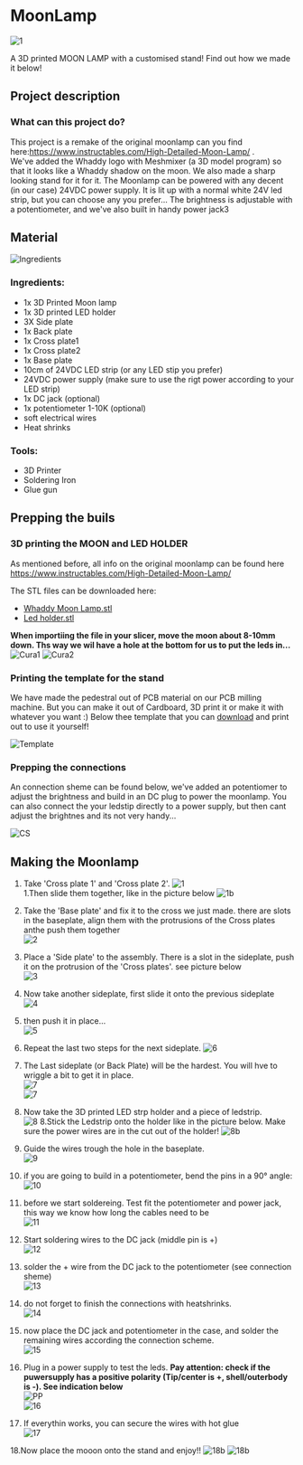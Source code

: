 # MoonLamp
![1](https://github.com/WhaddaMakers/MoonLight/blob/main/pictures/IMG_7904.jpg)


A 3D printed MOON LAMP with a customised stand! Find out how we made it below!

## Project description

### What can this project do?
This project is a remake of the original moonlamp can you find here:https://www.instructables.com/High-Detailed-Moon-Lamp/ .  
We've added the Whaddy logo with Meshmixer (a 3D model program) so that it looks like a Whaddy shadow on the moon. We also made a sharp looking stand for it for it.
The Moonlamp can be powered with any decent (in our case) 24VDC power supply. It is lit up with a normal white 24V led strip, but you can choose any you prefer...
The brightness is adjustable with a potentiometer, and we've also built in handy power jack3

## Material

![Ingredients](https://github.com/WhaddaMakers/MoonLight/blob/main/pictures/Ingredients.jpg)

### Ingredients:

* 1x 3D Printed Moon lamp
* 1x 3D printed LED holder
* 3X Side plate
* 1x Back plate
* 1x Cross plate1
* 1x Cross plate2
* 1x Base plate
* 10cm of 24VDC LED strip (or any LED stip you prefer) 
* 24VDC power supply (make sure to use the rigt power according to your LED strip)
* 1x DC jack (optional)
* 1x potentiometer 1-10K (optional)
* soft electrical wires
* Heat shrinks

### Tools:

* 3D Printer
* Soldering Iron
* Glue gun

## Prepping the buils

### 3D printing the MOON and LED HOLDER
As mentioned before, all info on the original moonlamp can be found here https://www.instructables.com/High-Detailed-Moon-Lamp/ 

The STL files can be downloaded here:
- [Whaddy Moon Lamp.stl](https://vellemannv-my.sharepoint.com/:u:/g/personal/nl_velleman_eu/EXgCJCqtD_RAr7959jyvImQBmb11U-QMWAOz8YXYz5xswQ?e=Y641Qv)
- [Led holder.stl](https://github.com/WhaddaMakers/MoonLight/blob/main/LEDholder.stl)


**When importiing the file in your slicer, move the moon about 8-10mm down. Ths way we wil have a hole at the bottom for us to put the leds in...**
![Cura1](https://github.com/WhaddaMakers/MoonLight/blob/main/pictures/Cura1.PNG)
![Cura2](https://github.com/WhaddaMakers/MoonLight/blob/main/pictures/Cura2.PNG)

### Printing the template for the stand

We have made the pedestral out of PCB material on our PCB milling machine. But you can make it out of Cardboard, 3D print it or make it with whatever you want :)
Below thee template that you can [download](https://github.com/WhaddaMakers/MoonLight/blob/main/Template.pdf) and print out to use it yourself!

![Template](https://github.com/WhaddaMakers/MoonLight/blob/main/pictures/Template.JPG)

### Prepping the connections

An connection sheme can be found below, we've added an potentiomer to adjust the brightness and build in an DC plug to power the moonlamp.
You can also connect the your ledstip directly to a power supply, but then cant adjust the brightnes and its not very handy...

![CS](https://github.com/WhaddaMakers/MoonLight/blob/main/pictures/CS.jpg)

## Making the Moonlamp

1. Take 'Cross plate 1' and 'Cross plate 2'.
![1](https://github.com/WhaddaMakers/MoonLight/blob/main/pictures/1.jpg)  
1.Then slide them together, like in the picture below
![1b](https://github.com/WhaddaMakers/MoonLight/blob/main/pictures/1b.jpg)

2. Take the 'Base plate' and fix it to the cross we just made. there are slots in the baseplate, align them with the protrusions of the Cross plates anthe push them together  
![2](https://github.com/WhaddaMakers/MoonLight/blob/main/pictures/2.jpg)

3. Place a 'Side plate' to the assembly. There is a slot in the sideplate, push it on the protrusion of the 'Cross plates'. see picture below  
![3](https://github.com/WhaddaMakers/MoonLight/blob/main/pictures/3.jpg)

4. Now take another sideplate, first slide it onto the previous sideplate  
![4](https://github.com/WhaddaMakers/MoonLight/blob/main/pictures/4.jpg)

5. then push it in place...  
![5](https://github.com/WhaddaMakers/MoonLight/blob/main/pictures/5.jpg)

6. Repeat the last two steps for the next sideplate.
![6](https://github.com/WhaddaMakers/MoonLight/blob/main/pictures/6.jpg)

7. The Last sideplate (or Back Plate) will be the hardest. You will hve to wriggle a bit to get it in place.  
![7](https://github.com/WhaddaMakers/MoonLight/blob/main/pictures/7.jpg)  
![7](https://github.com/WhaddaMakers/MoonLight/blob/main/pictures/7b.jpg)

8. Now take the 3D printed LED strp holder and a piece of ledstrip.   
![8](https://github.com/WhaddaMakers/MoonLight/blob/main/pictures/8.jpg) 
8.Stick the Ledstrip onto the holder like in the picture below. Make sure the power wires are in the cut out of the holder!
![8b](https://github.com/WhaddaMakers/MoonLight/blob/main/pictures/8b.jpg)

9. Guide the wires trough the hole in the baseplate.  
![9](https://github.com/WhaddaMakers/MoonLight/blob/main/pictures/9.jpg)

10. if you are going to build in a potentiometer, bend the pins in a 90° angle:  
![10](https://github.com/WhaddaMakers/MoonLight/blob/main/pictures/10.jpg)

11. before we start soldereing. Test fit the potentiometer and power jack, this way we know how long the cables need to be  
![11](https://github.com/WhaddaMakers/MoonLight/blob/main/pictures/11.jpg)

12. Start soldering wires to the DC jack (middle pin is +)  
![12](https://github.com/WhaddaMakers/MoonLight/blob/main/pictures/12.jpg)

13. solder the + wire from the DC jack to the potentiometer (see connection sheme)  
![13](https://github.com/WhaddaMakers/MoonLight/blob/main/pictures/13.jpg)

14. do not forget to finish the connections with heatshrinks.  
![14](https://github.com/WhaddaMakers/MoonLight/blob/main/pictures/14.jpg)

15. now place the DC jack and potentiometer in the case, and solder the remaining wires according the connection scheme.  
![15](https://github.com/WhaddaMakers/MoonLight/blob/main/pictures/15.jpg)

16. Plug in a power supply to test the leds. **Pay attention: check if the puwersupply has a positive polarity (Tip/center is +, shell/outerbody is -). See indication below**  
![PP](https://github.com/WhaddaMakers/MoonLight/blob/main/pictures/PP.png)  
![16](https://github.com/WhaddaMakers/MoonLight/blob/main/pictures/16.jpg)

17. If everythin works, you can secure the wires with hot glue  
![17](https://github.com/WhaddaMakers/MoonLight/blob/main/pictures/17.jpg)

18.Now place the mooon onto the stand and enjoy!!  ![18b](https://github.com/WhaddaMakers/MoonLight/blob/main/pictures/18b.jpg)
![18b](https://github.com/WhaddaMakers/MoonLight/blob/main/pictures/IMG_7899.jpg)

